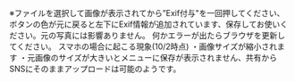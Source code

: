 ※ファイルを選択して画像が表示されてから”Exif付与"を一回押してください、ボタンの色が元に戻ると左下にExif情報が追加されています、保存してお使いください。元の写真には影響ありません。
何かエラーが出たらブラウザを更新してください。
スマホの場合に起こる現象(10/2時点)
・画像サイズが縮小されます
・元画像のサイズが大きいとメニューに保存が表示されません、共有からSNSにそのままアップロードは可能のようです。
